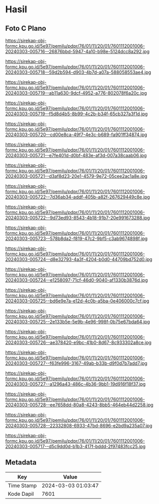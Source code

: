 # Hasil

## Foto C Plano

https://sirekap-obj-formc.kpu.go.id/5e97/pemilu/pdpr/76/01/11/20/01/7601112001006-20240303-005716--26876bbd-5947-4a10-b98e-5124dcc8a292.jpg

https://sirekap-obj-formc.kpu.go.id/5e97/pemilu/pdpr/76/01/11/20/01/7601112001006-20240303-005718--59d2b594-d903-4b7d-a07a-588058553ae4.jpg

https://sirekap-obj-formc.kpu.go.id/5e97/pemilu/pdpr/76/01/11/20/01/7601112001006-20240303-005719--ab11a630-9dcf-4952-a776-802078f6a20c.jpg

https://sirekap-obj-formc.kpu.go.id/5e97/pemilu/pdpr/76/01/11/20/01/7601112001006-20240303-005719--f5d8d4b5-8b99-4c2b-b34f-65cb327a3f1d.jpg

https://sirekap-obj-formc.kpu.go.id/5e97/pemilu/pdpr/76/01/11/20/01/7601112001006-20240303-005720--cd00e8ca-49f7-4e3c-b689-fa901ff34874.jpg

https://sirekap-obj-formc.kpu.go.id/5e97/pemilu/pdpr/76/01/11/20/01/7601112001006-20240303-005721--e7fe401d-d0bf-483e-af3d-007a38caab06.jpg

https://sirekap-obj-formc.kpu.go.id/5e97/pemilu/pdpr/76/01/11/20/01/7601112001006-20240303-005721--d3af8d23-20e1-4579-9e72-05cee2ac1a8e.jpg

https://sirekap-obj-formc.kpu.go.id/5e97/pemilu/pdpr/76/01/11/20/01/7601112001006-20240303-005722--7d36ab34-addf-405b-a82f-267629449c8e.jpg

https://sirekap-obj-formc.kpu.go.id/5e97/pemilu/pdpr/76/01/11/20/01/7601112001006-20240303-005722--9d73ed93-8543-4b18-91b7-20e991673288.jpg

https://sirekap-obj-formc.kpu.go.id/5e97/pemilu/pdpr/76/01/11/20/01/7601112001006-20240303-005723--578b8da2-f819-47c2-9bf5-c3ab9674898f.jpg

https://sirekap-obj-formc.kpu.go.id/5e97/pemilu/pdpr/76/01/11/20/01/7601112001006-20240303-005724--d8e32793-4a3f-4204-b0d0-44709bd752d0.jpg

https://sirekap-obj-formc.kpu.go.id/5e97/pemilu/pdpr/76/01/11/20/01/7601112001006-20240303-005724--e1258097-71cf-46d0-9040-af1330b3876d.jpg

https://sirekap-obj-formc.kpu.go.id/5e97/pemilu/pdpr/76/01/11/20/01/7601112001006-20240303-005725--bd6e9e7a-e12d-4c0b-a5ba-0e406000c7cf.jpg

https://sirekap-obj-formc.kpu.go.id/5e97/pemilu/pdpr/76/01/11/20/01/7601112001006-20240303-005725--2e133b5e-5e9b-4e96-998f-0b75e67bda64.jpg

https://sirekap-obj-formc.kpu.go.id/5e97/pemilu/pdpr/76/01/11/20/01/7601112001006-20240303-005726--ae378420-e9bc-41b0-8d67-8c933302a8ce.jpg

https://sirekap-obj-formc.kpu.go.id/5e97/pemilu/pdpr/76/01/11/20/01/7601112001006-20240303-005727--f63fe996-3167-49ab-b33b-d9f0d7b7add7.jpg

https://sirekap-obj-formc.kpu.go.id/5e97/pemilu/pdpr/76/01/11/20/01/7601112001006-20240303-005727--a1296a43-486c-4b36-9bb1-19d916f18f37.jpg

https://sirekap-obj-formc.kpu.go.id/5e97/pemilu/pdpr/76/01/11/20/01/7601112001006-20240303-005728--ee7658dd-80a8-4243-8bb5-464eb44d2258.jpg

https://sirekap-obj-formc.kpu.go.id/5e97/pemilu/pdpr/76/01/11/20/01/7601112001006-20240303-005728--22332808-6933-47bd-8696-e2bd9a235a07.jpg

https://sirekap-obj-formc.kpu.go.id/5e97/pemilu/pdpr/76/01/11/20/01/7601112001006-20240303-005717--d5c9dd0d-b1b3-417f-bddd-2f97483fcc25.jpg


## Metadata

| Key        | Value               |
| ---------- | ------------------- |
| Time Stamp | 2024-03-03 01:03:47 |
| Kode Dapil | 7601                |



